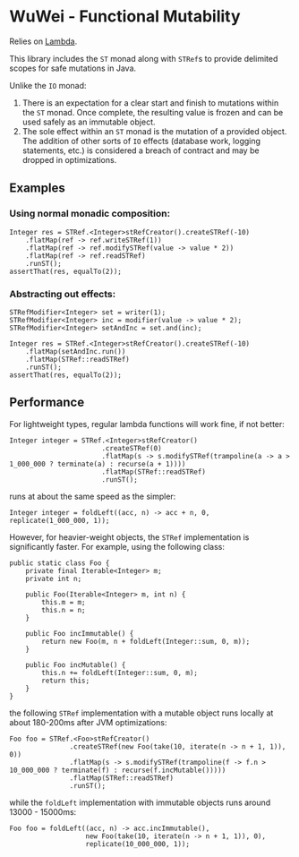 # WuWei - Functional Mutability

Relies on [Lambda](https://github.com/palatable/lambda/).

This library includes the `ST` monad along with `STRef`s to provide delimited scopes for safe mutations in Java.

Unlike the `IO` monad:
1. There is an expectation for a clear start and finish to mutations within the `ST` monad. Once complete, the resulting
   value is frozen and can be used safely as an immutable object.
2. The sole effect within an `ST` monad is the mutation of a provided object. The addition of other sorts of `IO` effects (database work,
   logging statements, etc.) is considered a breach of contract and may be dropped in optimizations.

## Examples 

### Using normal monadic composition:

    Integer res = STRef.<Integer>stRefCreator().createSTRef(-10)
        .flatMap(ref -> ref.writeSTRef(1))
        .flatMap(ref -> ref.modifySTRef(value -> value * 2))
        .flatMap(ref -> ref.readSTRef)
        .runST();
    assertThat(res, equalTo(2));

### Abstracting out effects:

    STRefModifier<Integer> set = writer(1);
    STRefModifier<Integer> inc = modifier(value -> value * 2);
    STRefModifier<Integer> setAndInc = set.and(inc);

    Integer res = STRef.<Integer>stRefCreator().createSTRef(-10)
        .flatMap(setAndInc.run())
        .flatMap(STRef::readSTRef)
        .runST();
    assertThat(res, equalTo(2));

## Performance

For lightweight types, regular lambda functions will work fine, if not better:

    Integer integer = STRef.<Integer>stRefCreator()
                           .createSTRef(0)
                           .flatMap(s -> s.modifySTRef(trampoline(a -> a > 1_000_000 ? terminate(a) : recurse(a + 1))))
                           .flatMap(STRef::readSTRef)
                           .runST();

runs at about the same speed as the simpler:

    Integer integer = foldLeft((acc, n) -> acc + n, 0, replicate(1_000_000, 1));

However, for heavier-weight objects, the `STRef` implementation is significantly faster. For example, using the
following class:

    public static class Foo {
        private final Iterable<Integer> m;
        private int n;

        public Foo(Iterable<Integer> m, int n) {
            this.m = m;
            this.n = n;
        }

        public Foo incImmutable() {
            return new Foo(m, n + foldLeft(Integer::sum, 0, m));
        }

        public Foo incMutable() {
            this.n += foldLeft(Integer::sum, 0, m);
            return this;
        }
    }

the following `STRef` implementation with a mutable object runs locally at about 180-200ms after JVM optimizations:

    Foo foo = STRef.<Foo>stRefCreator()
                   .createSTRef(new Foo(take(10, iterate(n -> n + 1, 1)), 0))
                   .flatMap(s -> s.modifySTRef(trampoline(f -> f.n > 10_000_000 ? terminate(f) : recurse(f.incMutable()))))
                   .flatMap(STRef::readSTRef)
                   .runST();

while the `foldLeft` implementation with immutable objects runs around 13000 - 15000ms:

    Foo foo = foldLeft((acc, n) -> acc.incImmutable(), 
                       new Foo(take(10, iterate(n -> n + 1, 1)), 0),
                       replicate(10_000_000, 1));

